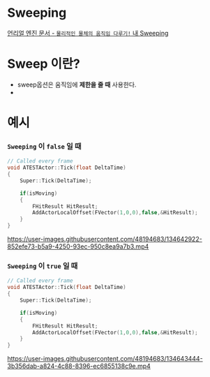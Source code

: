 Sweeping
===

[언리얼 엔진 문서 - `물리적인 물체의 움직임 다루기!` 내 Sweeping](https://www.unrealengine.com/ko/blog/moving-physical-objects#:~:text=%EC%8A%A4%EC%9C%95(Sweep),%EA%B0%96%EA%B3%A0%20%EA%B3%84%EC%8B%A4%20%EA%B2%83%EC%9E%85%EB%8B%88%EB%8B%A4.)

# Sweep 이란?
- sweep옵션은 움직임에 **제한을 줄 때** 사용한다.
- 

# 예시
### `Sweeping` 이 `false` 일 때

```C++
// Called every frame
void ATESTActor::Tick(float DeltaTime)
{
	Super::Tick(DeltaTime);

	if(isMoving)
	{
		FHitResult HitResult;
		AddActorLocalOffset(FVector(1,0,0),false,&HitResult);
	}
}
```

https://user-images.githubusercontent.com/48194683/134642922-852efe73-b5a9-4250-93ec-950c8ea9a7b3.mp4  



### `Sweeping` 이 `true` 일 때

```C++
// Called every frame
void ATESTActor::Tick(float DeltaTime)
{
	Super::Tick(DeltaTime);

	if(isMoving)
	{
		FHitResult HitResult;
		AddActorLocalOffset(FVector(1,0,0),false,&HitResult);
	}
}
```

https://user-images.githubusercontent.com/48194683/134643444-3b356dab-a824-4c88-8396-ec6855138c9e.mp4  

